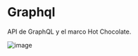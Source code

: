 # Graphql
 API de GraphQL  y el marco Hot Chocolate.


![image](https://github.com/JuliAlzate/Graphql/assets/108906777/98a53040-9a1f-43d1-8593-7df4660fa428)
